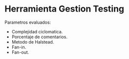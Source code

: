 # Herramienta Gestion Testing

  Parametros evaluados:
  - Complejidad ciclomatica.
  - Porcentaje de comentarios.
  - Metodo de Halstead.
  - Fan-in.
  - Fan-out.
  
